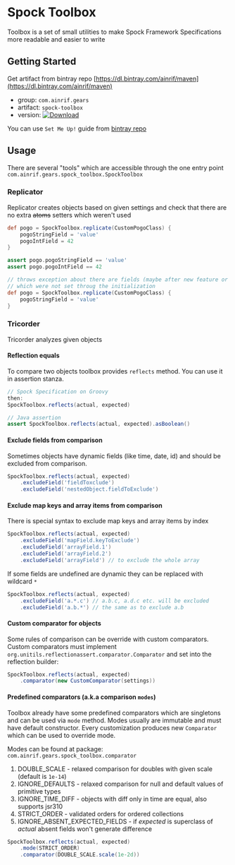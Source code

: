 # Spock Toolbox

Toolbox is a set of small utilities to make Spock Framework Specifications 
more readable and easier to write


## Getting Started

Get artifact from bintray repo [https://dl.bintray.com/ainrif/maven](https://dl.bintray.com/ainrif/maven)

- group: `com.ainrif.gears`
- artifact: `spock-toolbox`
- version: [ ![Download](https://api.bintray.com/packages/ainrif/maven/spock-toolbox/images/download.svg) ](https://bintray.com/ainrif/maven/spock-toolbox/_latestVersion)

You can use `Set Me Up!` guide from 
[bintray repo](https://bintray.com/ainrif/maven/spock-toolbox)

## Usage

There are several "tools" which are accessible through the one entry point
`com.ainrif.gears.spock_toolbox.SpockToolbox` 

### Replicator 

Replicator creates objects based on given settings and check 
that there are no extra ~~atoms~~ setters which weren't used

```groovy
def pogo = SpockToolbox.replicate(CustomPogoClass) {
    pogoStringField = 'value'
    pogoIntField = 42
}

assert pogo.pogoStringField == 'value' 
assert pogo.pogoIntField == 42

// throws exception about there are fields (maybe after new feature or refactoring)
// which were not set throug the initialization
def pogo = SpockToolbox.replicate(CustomPogoClass) {
    pogoStringField = 'value'
}
```

### Tricorder

Tricorder analyzes given objects

#### Reflection equals 

To compare two objects toolbox provides `reflects` method.
You can use it in assertion stanza. 
  
```groovy
// Spock Specification on Groovy  
then:
SpockToolbox.reflects(actual, expected)

// Java assertion
assert SpockToolbox.reflects(actual, expected).asBoolean()
```

#### Exclude fields from comparison

Sometimes objects have dynamic fields (like time, date, id) 
and should be excluded from comparison. 

```groovy
SpockToolbox.reflects(actual, expected)
    .excludeField('fieldToxclude')
    .excludeField('nestedObject.fieldToExclude')
```

#### Exclude map keys and array items from comparison

There is special syntax to exclude map keys and array items by index

```groovy
SpockToolbox.reflects(actual, expected)
    .excludeField('mapField.keyToExclude')
    .excludeField('arrayField.1')
    .excludeField('arrayField.2')
    .excludeField('arrayField') // to exclude the whole array
``` 

If some fields are undefined are dynamic they can be replaced with wildcard `*`

```groovy
SpockToolbox.reflects(actual, expected)
    .excludeField('a.*.c') // a.b.c, a.d.c etc. will be excluded
    .excludeField('a.b.*') // the same as to exclude a.b
``` 

#### Custom comparator for objects

Some rules of comparison can be override with custom comparators.
Custom comparators must implement `org.unitils.reflectionassert.comparator.Comparator`
and set into the reflection builder: 

```groovy
SpockToolbox.reflects(actual, expected)
    .comparator(new CustomComparator(settings))
```    

#### Predefined comparators (a.k.a comparison `modes`)

Toolbox already have some predefined comparators which are singletons and 
can be used via `mode` method.
Modes usually are immutable and must have default constructor. 
Every customization produces new `Comparator` which can be used to override mode.

Modes can be found at package: `com.ainrif.gears.spock_toolbox.comparator`

1. DOUBLE_SCALE - relaxed comparison for doubles with given scale (default is `1e-14`)
1. IGNORE_DEFAULTS - relaxed comparison for null and default values of primitive types
1. IGNORE_TIME_DIFF - objects with diff only in time are equal, also supports jsr310
1. STRICT_ORDER - validated orders for ordered collections
1. IGNORE_ABSENT_EXPECTED_FIELDS - if _expected_ is superclass of _actual_ absent fields won't generate difference

```groovy
SpockToolbox.reflects(actual, expected)
    .mode(STRICT_ORDER)
    .comparator(DOUBLE_SCALE.scale(1e-2d))
```   